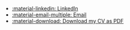 
<div class="grid cards" markdown>

- [:material-linkedin: LinkedIn](https://www.linkedin.com/in/n%C3%A9da-mimoune/)
- [:material-email-multiple: Email](mailto:neda.ryanne2@gmail.com)
- [:material-download: Download my CV as PDF](assets/my-cv.pdf)
</div>